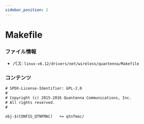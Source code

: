 ```yaml
---
sidebar_position: 2
---
```

# Makefile

### ファイル情報

- パス: `linux-v6.12/drivers/net/wireless/quantenna/Makefile`

### コンテンツ

```txt
# SPDX-License-Identifier: GPL-2.0
#
# Copyright (c) 2015-2016 Quantenna Communications, Inc.
# All rights reserved.
#

obj-$(CONFIG_QTNFMAC)	+= qtnfmac/

```
